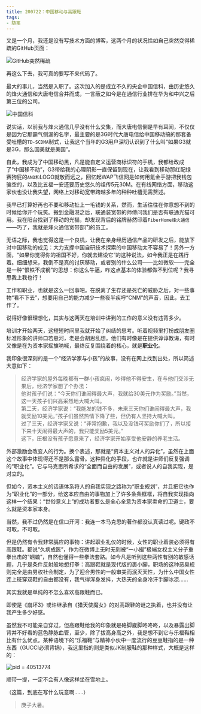 ```yaml
---
title: 200722：中国移动与高跟鞋
tags:
- 随笔
---
```

又是一个月，我还是没有写技术方面的博客，这两个月的状况恰如自己突然变得稀疏的GitHub页面：

![GitHub突然稀疏](https://i.loli.net/2020/07/22/ZHmG2KzgC4vMa95.png)

再这么下去，我可真的要写不来代码了。

最大的事儿，当然是入职了。这次加入的是成立不久的央企中国信科，由历史悠久的烽火通信和大唐电信合并而成，一言蔽之如今是在通信行业排在华为和中兴之后第三位的公司。

![中国信科](https://i.loli.net/2020/07/22/QadeXHJM6t8fyvD.png)

说实话，以前我与烽火通信几乎没有什么交集，而大唐电信倒是早有耳闻，不仅仅是因为它那霸气侧漏的名字，最主要的是3G时代大唐电信给中国移动搞的那套备受吐槽的`TD-SCDMA`制式，让我这个当年的G3用户深切认识到了什么叫“如果G3就是3G，那么国美就是美国”。

<!--more-->

自此，我成为了中国移动黑，凡是能自定义运营商标识符的手机，我都给改成了“中国移不动”，G3带给我的心理阴影一直保留到现在，让我看到移动那红配绿赛狗屁的`AND和`LOGO就敬而远之，回忆起WAP飞信网是如何用氪金手游把我钱包骗空的，以及比五福一安还要历史悠久的祖传5元30M。在有线网络方面，移动这家伙也没让我失望，网络上对移动宽带跨越多年的种种吐槽无需赘述。

我早已打算好再也不要和移动扯上一毛钱的关系，然而，生活往往在你意想不到的时候给你开个玩笑。搬到金融港之后，联通装宽带的师傅问我们是否有联通光猫可用。我在阳台找到了移动的光猫，却发现背后的铭牌赫然印着`FiberHome烽火通信`——巧了，我就是烽火通信宽带部门的员工。

无语之际，我也觉得这是一个良机，让我在亲身经历通信产品的研发之后，能放下对中国移动的成见：大力支撑中国自研技术探索的中国移动太不容易了！另外一方面，“如果你觉得你的祖国不好，你就去建设它”的这种说法，如今我正是在践行着。细细想来，我倒不是真的讨厌移动，或者别的什么公司——比如微软——完全是一种“恨铁不成钢”的思想：你这么牛逼，咋这点基本的体验都做不到位呢？我寻思我上我也行！

工作和职业，也就是这么一回事吧。在脱离了生存还是死亡的威胁之后，对一些事物“看不下去”，想要用自己的能力减少一些夜半疾呼“CNM”的声音，因此，去工作了。

说得好像很理想化，其实与这两天在培训中讲到的工作的意义没有违背多少。

培训才开始两天，这短短时间里我就开始了纠结的思考。听着视频里打扮成朋友圈标准形象的讲师口若悬河，老是会胡思乱想。他们有时像是在提供谆谆教诲，有时又像是在为资本家摇旗呐喊，最终反复围绕着的核心，就是**职业化**。

我印象很深刻的是一个“经济学家与小孩”的故事，没有在网上找到出处，所以简述大意如下：

> 经济学家的屋外每晚都有一群小孩疯闹，吵得他不得安生，在与他们交涉无果后，经济学家想了个办法：      
> 他对孩子们说：“今天你们谁闹得最大声，我就给30美元作为奖励。”当然，这一天孩子们兴高采烈地大喊大叫。      
> 第二天，经济学家说：“我能发的钱不多，未来三天你们谁闹得最大声，我就奖励10美元。”孩子们虽然热情下降了些，但仍有人坚持大喊大叫。        
> 过了三天，经济学家又说：“非常抱歉，我以及没钱可奖励你们了，所以接下来十天闹得最大声的，我只能奖励5美元。”     
> 这下，压根没有孩子愿意来了，经济学家开始享受他安静的养老生活。        

外部激励会改变人的行为。换个表述，那就是“资本主义对人的异化”，虽然在上面这个故事中体现得还不是那么露骨。这种异化的手段，也许就是讲师们反复强调的“职业化”。它与马克思所希求的“全面而自由的发展”，或者说人的自我实现，是对立的。

但如今，资本主义的话语体系将人的自我实现之路称为“职业规划”，并且把它也作为“职业化”的一部分，给这本应自由的事物加上了许多条条框框，将自我实现指向这样一个结果：“世俗意义上”的成功者要么是全心全意为资本家卖命的卫道士，要么就是资本家本身。

当然，我不过仍然是在信口开河：我连一本马克思的著作都没认真读过呢。键政不可取，不可取。

但是仍然有令我非常膈应的事物：讲起职业礼仪的时候，女性的职业着装必须得有高跟鞋。都说“久病成医”，作为在微博上无时无刻被“一小撮”极端女权主义分子重拳出击的“蝈蝻”，自然也懂得一些拳法套路。如今凡是听到这些两性有别的敏感话题，几乎是条件反射般地想打拳：高跟鞋就是现代版的裹小脚，职场的这种恶臭规则完全是由男权社会制定，为了迎合男性的一般审美而泯灭天性，为什么中国女性连上班穿双鞋的自由都没有，我气得浑身发抖，大热天的全身冷汗手脚冰凉……

其实我就是单纯的不怎么喜欢高跟鞋而已。

即使是《崩坏3》或许继承自《猎天使魔女》的对高跟鞋的谜之执着，也并没有让我产生多少好感。

虽然我不可能亲自穿过，但高跟鞋给我的印象就是硌脚崴脚咚咚咚，以及暴露出脚背并不好看的蓝色静脉血管，至少，除了拔高身高之外，我是想不到它与乐福鞋相比有什么优点。某种语境下的“乐福鞋”与精神小伙中一度流行的豆豆鞋指的是一种东西（GUCCI必须背锅），我这里指的则是类似JK制服鞋的那种样式，大概是这样的：

![pid = 40513774](https://i.loli.net/2020/07/22/AFtwZgcayEnsBk7.jpg)

顺带一提，一定不会有人像这样坐在雪地上。

（这篇，到底在写什么玩意啊……）

> 庚子大暑。